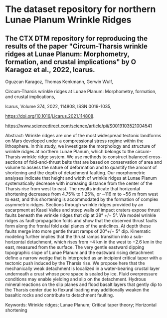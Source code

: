 # The dataset repository for northern Lunae Planum Wrinkle Ridges

## The CTX DTM repository for reproducing the results of the paper "Circum-Tharsis wrinkle ridges at Lunae Planum: Morphometry, formation, and crustal implications" by O Karagoz et al., 2022, Icarus.

Oguzcan Karagoz, Thomas Kenkmann, Gerwin Wulf,

Circum-Tharsis wrinkle ridges at Lunae Planum: Morphometry, formation, and crustal implications,

Icarus,
Volume 374,
2022,
114808,
ISSN 0019-1035,

https://doi.org/10.1016/j.icarus.2021.114808.

https://www.sciencedirect.com/science/article/pii/S0019103521004541


Abstract: Wrinkle ridges are one of the most widespread tectonic landforms on Mars developed under a compressional stress regime within the lithosphere. In this study, we investigate the morphology and structure of wrinkle ridges at northern Lunae Planum, which belongs to the circum-Tharsis wrinkle ridge system. We use methods to construct balanced cross-sections of fold-and-thrust belts that are based on conservation of area and volume to assess the nature of deformation and to quantify the amount of shortening and the depth of detachment faulting. Our morphometric analyses indicate that height and width of wrinkle ridges at Lunae Planum systematically decrease with increasing distance from the center of the Tharsis rise from west to east. The results indicate that horizontal shortening decreases from 4.75% to 1.25%, or ~116 m to ~56 m from west to east, and this shortening is accommodated by the formation of complex asymmetric ridges. Sections through wrinkle ridges provided by an escarpment at Kasei Valles and steep walls of impact craters expose thrust faults beneath the wrinkle ridges that dip at 38° +/− 5°. We model wrinkle ridges as fault-propagation folds and show that the observed thrust faults form along the frontal fold axial planes of the anticlines. At depth these faults merge into more gentle thrust ramps of 20°+/− 5° dip. Kinematic modeling further implies that the thrust ramps transition into a sub-horizontal detachment, which rises from −4 km in the west to −2.6 km in the east, measured from the surface. The very gentle eastward dipping topographic slope of Lunae Planum and the eastward rising detachment define a narrow wedge that is interpreted as an incipient critical taper with a tectonic push induced by the Tharsis rise. We propose here that the mechanically weak detachment is localized in a water-bearing crustal layer underneath a crust whose pore space is sealed by ice. Fluid overpressure conditions may enable yielding and slip on the detachment. Hydrous mineral reactions on the slip planes and flood basalt layers that gently dip to the Tharsis center due to flexural loading may additionally weaken the basaltic rocks and contribute to detachment faulting.

Keywords: Wrinkle ridges; Lunae Planum; Critical taper theory; Horizontal shortening

